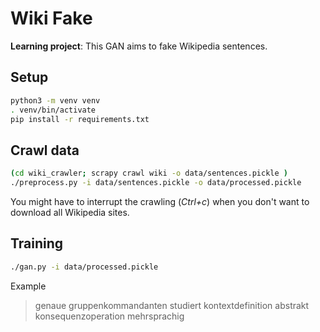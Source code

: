 # Wiki Fake

**Learning project**: This GAN aims to fake Wikipedia sentences.

## Setup

```zsh
python3 -m venv venv 
. venv/bin/activate
pip install -r requirements.txt
```

## Crawl data

```zsh
(cd wiki_crawler; scrapy crawl wiki -o data/sentences.pickle )
./preprocess.py -i data/sentences.pickle -o data/processed.pickle
```

You might have to interrupt the crawling (*Ctrl+c*) when you don't want to download all Wikipedia sites.

## Training

```zsh
./gan.py -i data/processed.pickle
```

Example

> genaue gruppenkommandanten studiert kontextdefinition abstrakt konsequenzoperation mehrsprachig